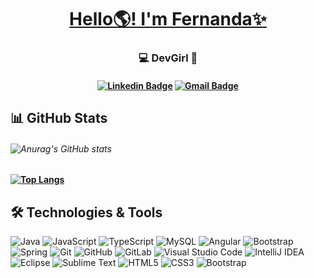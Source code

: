 <h1 align="center">
    <a href="https://pt-br.reactjs.org/">Hello🌎! I'm Fernanda✨</a>
</h1>

<h3 align="center">💻 DevGirl 🌸</h3>


<h4 align="center">
    
[![Linkedin Badge](https://img.shields.io/badge/-LinkedIn-blue?style=flat-square&logo=Linkedin&logoColor=white&link=https://www.linkedin.com/in/fnasci/)](https://www.linkedin.com/in/fnasci/)
[![Gmail Badge](https://img.shields.io/badge/-Gmail-c14438?style=flat-square&logo=Gmail&logoColor=white&link=mailto:fnasci.1701@gmail.com)](mailto:fnasci.1701@gmail.com)

</h4>
    
## 📊 GitHub Stats

<h6>

![Anurag's GitHub stats](https://github-readme-stats.vercel.app/api?username=Fernanda1701&theme=radical&show_icons=true)

</h6>

<h4>

[![Top Langs](https://github-readme-stats.vercel.app/api/top-langs/?username=Fernanda1701&langs_count=8)](https://github.com/Fernanda1701)

</h4>

## 🛠️ Technologies & Tools

![Java](https://img.shields.io/badge/java-%23ED8B00.svg?style=for-the-badge&logo=java&logoColor=white)
![JavaScript](https://img.shields.io/badge/javascript-%23323330.svg?style=for-the-badge&logo=javascript&logoColor=%23F7DF1E)
![TypeScript](https://img.shields.io/badge/typescript-%23007ACC.svg?style=for-the-badge&logo=typescript&logoColor=white)
![MySQL](https://img.shields.io/badge/mysql-%2300f.svg?style=for-the-badge&logo=mysql&logoColor=white)
![Angular](https://img.shields.io/badge/angular-%23DD0031.svg?style=for-the-badge&logo=angular&logoColor=white)
![Bootstrap](https://img.shields.io/badge/bootstrap-%23563D7C.svg?style=for-the-badge&logo=bootstrap&logoColor=white)
![Spring](https://img.shields.io/badge/spring-%236DB33F.svg?style=for-the-badge&logo=spring&logoColor=white)
![Git](https://img.shields.io/badge/git-%23F05033.svg?style=for-the-badge&logo=git&logoColor=white)
![GitHub](https://img.shields.io/badge/github-%23121011.svg?style=for-the-badge&logo=github&logoColor=white)
![GitLab](https://img.shields.io/badge/gitlab-%23181717.svg?style=for-the-badge&logo=gitlab&logoColor=white)
![Visual Studio Code](https://img.shields.io/badge/Visual%20Studio%20Code-0078d7.svg?style=for-the-badge&logo=visual-studio-code&logoColor=white)
![IntelliJ IDEA](https://img.shields.io/badge/IntelliJIDEA-000000.svg?style=for-the-badge&logo=intellij-idea&logoColor=white)
![Eclipse](https://img.shields.io/badge/Eclipse-FE7A16.svg?style=for-the-badge&logo=Eclipse&logoColor=white)
![Sublime Text](https://img.shields.io/badge/sublime_text-%23575757.svg?style=for-the-badge&logo=sublime-text&logoColor=important)
![HTML5](https://img.shields.io/badge/html5-%23E34F26.svg?style=for-the-badge&logo=html5&logoColor=white)
![CSS3](https://img.shields.io/badge/css3-%231572B6.svg?style=for-the-badge&logo=css3&logoColor=white)
![Bootstrap](https://img.shields.io/badge/bootstrap-%23563D7C.svg?style=for-the-badge&logo=bootstrap&logoColor=white)






<!--
**Fernanda1701/Fernanda1701** is a ✨ _special_ ✨ repository because its `README.md` (this file) appears on your GitHub profile.

Here are some ideas to get you started:

- 🔭 I’m currently working on ...
- 🌱 I’m currently learning ...
- 👯 I’m looking to collaborate on ...
- 🤔 I’m looking for help with ...
- 💬 Ask me about ...
- 📫 How to reach me: ...
- 😄 Pronouns: ...
- ⚡ Fun fact: ...
-->
